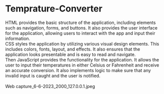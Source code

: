 # Temprature-Converter

HTML provides the basic structure of the application, including elements such as navigation, forms, and buttons. It also provides the user interface for the application, allowing users to interact with the app and input their information. <br> CSS styles the application by utilizing various visual design elements. This includes colors, fonts, layout, and effects. It also ensures that the application looks presentable and is easy to read and navigate.
<br>
Then JavaScript provides the functionality for the application. It allows the user to input their temperatures in either Celsius or Fahrenheit and receive an accurate conversion. It also implements logic to make sure that any invalid input is caught and the user is notified.
<br>
<br>
Web capture_6-6-2023_2000_127.0.0.1.jpeg
